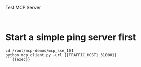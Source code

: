 
Test MCP Server 

<br>

# Start a simple ping server first

```
cd /root/mcp-demos/mcp_sse_101
python mcp_client.py -url {{TRAFFIC_HOST1_31000}}
```{{exec}}
